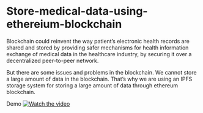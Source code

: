# Store-medical-data-using-ethereium-blockchain
Blockchain could reinvent the way patient’s electronic health records are shared and stored by providing safer mechanisms for health information exchange of medical data in the healthcare industry, by securing it over a decentralized peer-to-peer network. 

But there are some issues and problems in the blockchain. We cannot store a large amount of data in the blockchain. That’s why we are using an IPFS storage system for storing a large amount of data through ethereum blockchain.


Demo
[![Watch the video](https://img.youtube.com/vi/WE82qDbi7PY/maxresdefault.jpg)](https://youtu.be/WE82qDbi7PY)
